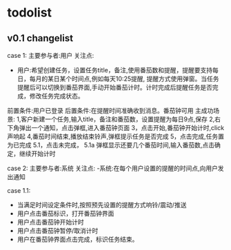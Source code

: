 # todolist
## v0.1 changelist
case 1:
主要参与者:用户
关注点:
- 用户:希望创建任务，设置任务title，备注,使用番茄数和提醒，提醒要支持每日，每月的某日某个时间点,例如每天10:25提醒,
提醒方式使用弹窗。当任务提醒后可以切换到番茄界面,手动开始番茄计时。计时完成后提醒任务是否完成，修改任务完成状态。


前置条件:用户已登录
后置条件:在提醒时间准确收到消息。番茄钟可用
主成功场景:
1,客户新建一个任务,输入title，备注和番茄数，设置提醒为每日9点,保存
2,右下角弹出一个通知，点击弹框,进入番茄钟页面
3，点击开始,番茄钟开始计时,click声响起
4,番茄时间结束,播放结束铃声,弹框提示任务是否完成
5，点击完成,任务置为已完成
    5.1，点击未完成，
    5.1a 弹框显示还要几个番茄时间,输入番茄数,点击确定，继续开始计时
    
case 2:
主要参与者:系统
关注点:
-系统:在每个用户设置的提醒的时间点,向用户发出通知


case 1.1:


- 当满足时间设定条件时,按照预先设置的提醒方式响铃/震动/推送
- 用户点击番茄标识，打开番茄钟界面
- 用户点击番茄钟开始计时
- 用户点击番茄钟暂停/取消计时
- 用户在番茄钟界面点击完成，标识任务结束。
